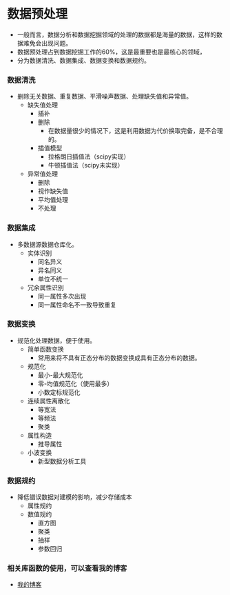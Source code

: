 # 数据预处理
   - 一般而言，数据分析和数据挖掘领域的处理的数据都是海量的数据，这样的数据难免会出现问题。
   - 数据预处理占到数据挖掘工作的60%，这是最重要也是最核心的领域，
   - 分为数据清洗、数据集成、数据变换和数据规约。
### 数据清洗
   - 删除无关数据、重复数据、平滑噪声数据、处理缺失值和异常值。
       - 缺失值处理
           - 插补
           - 删除
               - 在数据量很少的情况下，这是利用数据为代价换取完备，是不合理的。
           - 插值模型
               - 拉格朗日插值法（scipy实现）
               - 牛顿插值法（scipy未实现）
       - 异常值处理
           - 删除
           - 视作缺失值
           - 平均值处理
           - 不处理
### 数据集成
   - 多数据源数据仓库化。
       - 实体识别
           - 同名异义
           - 异名同义
           - 单位不统一
       - 冗余属性识别
           - 同一属性多次出现
           - 同一属性命名不一致导致重复
### 数据变换
   - 规范化处理数据，便于使用。
       - 简单函数变换
           - 常用来将不具有正态分布的数据变换成具有正态分布的数据。
       - 规范化
           - 最小-最大规范化
           - 零-均值规范化（使用最多）
           - 小数定标规范化
       - 连续属性离散化
           - 等宽法
           - 等频法
           - 聚类
       - 属性构造
           -  推导属性
       - 小波变换
           - 新型数据分析工具
### 数据规约
   - 降低错误数据对建模的影响，减少存储成本
       - 属性规约
       - 数值规约
           - 直方图
           - 聚类
           - 抽样
           - 参数回归
            
### 相关库函数的使用，可以查看我的博客
- [我的博客](https://blog.csdn.net/zhouchen1998/article/details/84400652)
    
